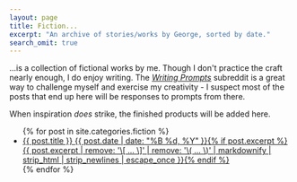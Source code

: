 ```yaml
---
layout: page
title: Fiction...
excerpt: "An archive of stories/works by George, sorted by date."
search_omit: true
---
```

...is a collection of fictional works by me. Though I don't practice the craft nearly enough, I do enjoy writing. The [*Writing Prompts*](https://reddit.com/r/WritingPrompts) subreddit is a great way to challenge myself and exercise my creativity - I suspect most of the posts that end up here will be responses to prompts from there.

When inspiration *does* strike, the finished products will be added here.

<ul class="post-list">
{% for post in site.categories.fiction %}
  <li><article><a href="{{ site.url }}{{ post.url }}">{{ post.title }} <span class="entry-date"><time datetime="{{ post.date | date_to_xmlschema }}">{{ post.date | date: "%B %d, %Y" }}</time></span>{% if post.excerpt %} <span class="excerpt">{{ post.excerpt | remove: '\[ ... \]' | remove: '\( ... \)' | markdownify | strip_html | strip_newlines | escape_once }}</span>{% endif %}</a></article></li>
{% endfor %}
</ul>
